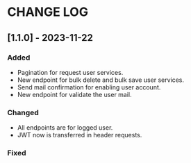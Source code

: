 # CHANGE LOG

## [1.1.0] - 2023-11-22

### Added
- Pagination for request user services.
- New endpoint for bulk delete and bulk save user services.
- Send mail confirmation for enabling user account.
- New endpoint for validate the user mail.

### Changed
- All endpoints are for logged user.
- JWT now is transferred in header requests.

### Fixed